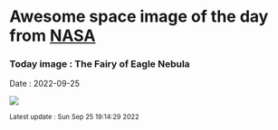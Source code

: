 
# Awesome space image of the day from [NASA](https://api.nasa.gov/)

### Today image : The Fairy of Eagle Nebula

Date : 2022-09-25


![](https://apod.nasa.gov/apod/image/2209/FairyPillar_Hubble_960.jpg)

<small>Latest update : Sun Sep 25 19:14:29 2022</small>


